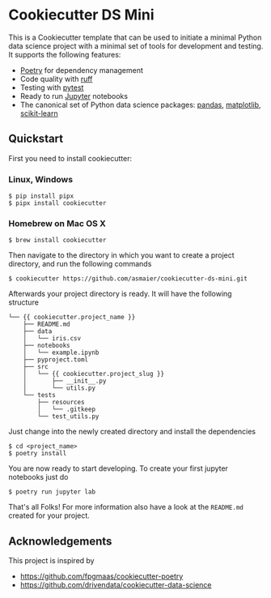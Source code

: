 # Cookiecutter DS Mini

This is a Cookiecutter template that can be used to initiate a minimal Python data science project with a minimal set of tools for development
and testing. It supports the following features:

- [Poetry](https://python-poetry.org/) for dependency management
- Code quality with [ruff](https://github.com/charliermarsh/ruff)
- Testing with [pytest](https://docs.pytest.org/)
- Ready to run [Jupyter](https://jupyter.org/) notebooks
- The canonical set of Python data science packages: [pandas](https://pandas.pydata.org/), [matplotlib](https://matplotlib.org/), [scikit-learn](https://scikit-learn.org/)

## Quickstart

First you need to install cookiecutter:

### Linux, Windows

    $ pip install pipx
    $ pipx install cookiecutter


### Homebrew on Mac OS X

    $ brew install cookiecutter


Then navigate to the directory in which you want to
create a project directory, and run the following commands

    $ cookiecutter https://github.com/asmaier/cookiecutter-ds-mini.git


Afterwards your project directory is ready. It will have the following structure
```
└── {{ cookiecutter.project_name }}
    ├── README.md
    ├── data
    │   └── iris.csv
    ├── notebooks
    │   └── example.ipynb
    ├── pyproject.toml
    ├── src
    │   └── {{ cookiecutter.project_slug }}
    │       ├── __init__.py
    │       └── utils.py
    └── tests
        ├── resources
        │   └── .gitkeep
        └── test_utils.py
```
Just change into the newly
created directory and install the dependencies

    $ cd <project_name>
    $ poetry install

You are now ready to start developing. To create your first jupyter notebooks
just do

    $ poetry run jupyter lab

That's all Folks! For more information also have a look at the `README.md` created for your project.

## Acknowledgements

This project is inspired by 

- https://github.com/fpgmaas/cookiecutter-poetry
- https://github.com/drivendata/cookiecutter-data-science
